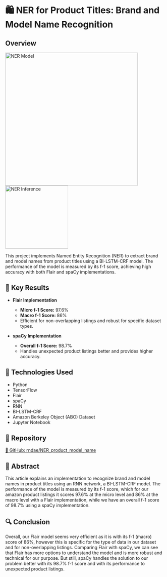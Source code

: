 # 🛍️ NER for Product Titles: Brand and Model Name Recognition

## Overview
<img src="https://github.com/user-attachments/assets/da72d1b1-5b52-4b9d-9631-2bc0850db412" alt="NER Model" width="420">

<img src="https://github.com/user-attachments/assets/d075a828-3f16-48b6-85d4-2a8dbceb38a8" alt="NER Inference" height="199">

This project implements Named Entity Recognition (NER) to extract brand and model names from product titles using a BI-LSTM-CRF model. The performance of the model is measured by its f-1 score, achieving high accuracy with both Flair and spaCy implementations.

## 🚀 Key Results

- **Flair Implementation**
  - **Micro f-1 Score:** 97.6%
  - **Macro f-1 Score:** 86%
  - Efficient for non-overlapping listings and robust for specific dataset types.

- **spaCy Implementation**
  - **Overall f-1 Score:** 98.7%
  - Handles unexpected product listings better and provides higher accuracy.

## 🧪 Technologies Used

- Python
- TensorFlow
- Flair
- spaCy
- RNN
- BI-LSTM-CRF
- Amazon Berkeley Object (ABO) Dataset
- Jupyter Notebook

## 📂 Repository

[🔗 GitHub: rndae/NER_product_model_name](https://github.com/rndae/NER_product_model_name)

## 📜 Abstract

This article explains an implementation to recognize brand and model names in product titles using an RNN network, a BI-LSTM-CRF model. The performance of the model is measured by its f-1 score, which for our amazon product listings it scores 97.6% at the micro level and 86% at the macro level with a Flair implementation, while we have an overall f-1 score of 98.7% using a spaCy implementation.

## 🔍 Conclusion

Overall, our Flair model seems very efficient as it is with its f-1 (macro) score of 86%, however this is specific for the type of data in our dataset and for non-overlapping listings. Comparing Flair with spaCy, we can see that Flair has more options to understand the model and is more robust and technical for our purpose. But still, spaCy handles the solution to our problem better with its 98.7% f-1 score and with its performance to unexpected product listings.
